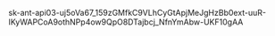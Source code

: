 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
